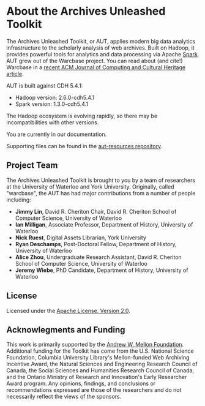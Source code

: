 # About the Archives Unleashed Toolkit

The Archives Unleashed Toolkit, or AUT, applies modern big data analytics infrastructure to the scholarly analysis of web archives. Built on Hadoop, it provides powerful tools for analytics and data processing via Apache [Spark](http://spark.apache.org/). AUT grew out of the Warcbase project. You can read about (and cite!) Warcbase in a [recent ACM Journal of Computing and Cultural Heritage article](http://dl.acm.org/citation.cfm?id=3129537.3097570).

AUT is built against CDH 5.4.1:
+ Hadoop version: 2.6.0-cdh5.4.1
+ Spark version: 1.3.0-cdh5.4.1

The Hadoop ecosystem is evolving rapidly, so there may be incompatibilities with other versions.

You are currently in our documentation.

Supporting files can be found in the [aut-resources repository](https://github.com/lintool/warcbase-resources).

## Project Team

The Archives Unleashed Toolkit is brought to you by a team of researchers at the University of Waterloo and York University.  Originally, called "warcbase", the AUT has had major contributions from a number of people including:

- **Jimmy Lin**, David R. Cheriton Chair, David R. Cheriton School of Computer Science, University of Waterloo
- **Ian Milligan**, Associate Professor, Department of History, University of Waterloo 
- **Nick Ruest**, Digital Assets Librarian, York University
- **Ryan Deschamps**, Post-Doctoral Fellow, Department of History, University of Waterloo 
- **Alice Zhou**, Undergraduate Research Assistant, David R. Cheriton School of Computer Science, University of Waterloo
- **Jeremy Wiebe**, PhD Candidate, Department of History, University of Waterloo 


## License

Licensed under the [Apache License, Version 2.0](http://www.apache.org/licenses/LICENSE-2.0).

## Acknowlegments and Funding

This work is primarily supported by the [Andrew W. Mellon Foundation](https://uwaterloo.ca/arts/news/multidisciplinary-project-will-help-historians-unlock). Additional funding for the Toolkit has come from the U.S. National Science Foundation, Columbia University Library's Mellon-funded Web Archiving Incentive Award, the Natural Sciences and Engineering Research Council of Canada, the Social Sciences and Humanities Research Council of Canada, and the Ontario Ministry of Research and Innovation's Early Researcher Award program. Any opinions, findings, and conclusions or recommendations expressed are those of the researchers and do not necessarily reflect the views of the sponsors.